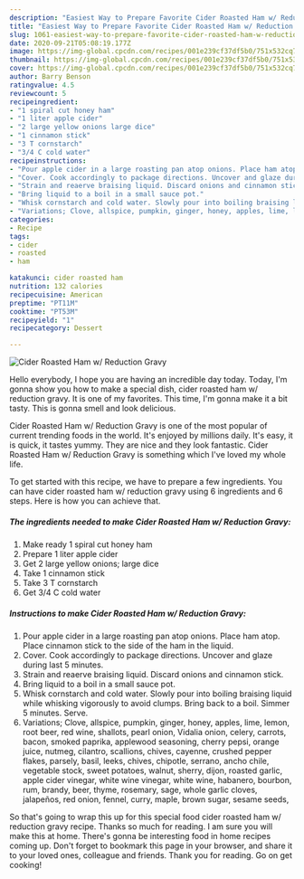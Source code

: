 ```yaml
---
description: "Easiest Way to Prepare Favorite Cider Roasted Ham w/ Reduction Gravy"
title: "Easiest Way to Prepare Favorite Cider Roasted Ham w/ Reduction Gravy"
slug: 1061-easiest-way-to-prepare-favorite-cider-roasted-ham-w-reduction-gravy
date: 2020-09-21T05:08:19.177Z
image: https://img-global.cpcdn.com/recipes/001e239cf37df5b0/751x532cq70/cider-roasted-ham-w-reduction-gravy-recipe-main-photo.jpg
thumbnail: https://img-global.cpcdn.com/recipes/001e239cf37df5b0/751x532cq70/cider-roasted-ham-w-reduction-gravy-recipe-main-photo.jpg
cover: https://img-global.cpcdn.com/recipes/001e239cf37df5b0/751x532cq70/cider-roasted-ham-w-reduction-gravy-recipe-main-photo.jpg
author: Barry Benson
ratingvalue: 4.5
reviewcount: 5
recipeingredient:
- "1 spiral cut honey ham"
- "1 liter apple cider"
- "2 large yellow onions large dice"
- "1 cinnamon stick"
- "3 T cornstarch"
- "3/4 C cold water"
recipeinstructions:
- "Pour apple cider in a large roasting pan atop onions. Place ham atop. Place cinnamon stick to the side of the ham in the liquid."
- "Cover. Cook accordingly to package directions. Uncover and glaze during last 5 minutes."
- "Strain and reaerve braising liquid. Discard onions and cinnamon stick."
- "Bring liquid to a boil in a small sauce pot."
- "Whisk cornstarch and cold water. Slowly pour into boiling braising liquid while whisking vigorously to avoid clumps. Bring back to a boil. Simmer 5 minutes. Serve."
- "Variations; Clove, allspice, pumpkin, ginger, honey, apples, lime, lemon, root beer, red wine, shallots, pearl onion, Vidalia onion, celery, carrots, bacon, smoked paprika, applewood seasoning, cherry pepsi, orange juice, nutmeg, cilantro, scallions, chives, cayenne, crushed pepper flakes, parsely, basil, leeks, chives, chipotle, serrano, ancho chile, vegetable stock, sweet potatoes, walnut, sherry, dijon, roasted garlic, apple cider vinegar, white wine vinegar, white wine, habanero, bourbon, rum, brandy, beer, thyme, rosemary, sage, whole garlic cloves, jalapeños, red onion, fennel, curry, maple, brown sugar, sesame seeds,"
categories:
- Recipe
tags:
- cider
- roasted
- ham

katakunci: cider roasted ham 
nutrition: 132 calories
recipecuisine: American
preptime: "PT11M"
cooktime: "PT53M"
recipeyield: "1"
recipecategory: Dessert

---
```



![Cider Roasted Ham w/ Reduction Gravy](https://img-global.cpcdn.com/recipes/001e239cf37df5b0/751x532cq70/cider-roasted-ham-w-reduction-gravy-recipe-main-photo.jpg)

Hello everybody, I hope you are having an incredible day today. Today, I'm gonna show you how to make a special dish, cider roasted ham w/ reduction gravy. It is one of my favorites. This time, I'm gonna make it a bit tasty. This is gonna smell and look delicious.

Cider Roasted Ham w/ Reduction Gravy is one of the most popular of current trending foods in the world. It's enjoyed by millions daily. It's easy, it is quick, it tastes yummy. They are nice and they look fantastic. Cider Roasted Ham w/ Reduction Gravy is something which I've loved my whole life.




To get started with this recipe, we have to prepare a few ingredients. You can have cider roasted ham w/ reduction gravy using 6 ingredients and 6 steps. Here is how you can achieve that.

<!--inarticleads1-->

##### The ingredients needed to make Cider Roasted Ham w/ Reduction Gravy:

1. Make ready 1 spiral cut honey ham
1. Prepare 1 liter apple cider
1. Get 2 large yellow onions; large dice
1. Take 1 cinnamon stick
1. Take 3 T cornstarch
1. Get 3/4 C cold water




<!--inarticleads2-->

##### Instructions to make Cider Roasted Ham w/ Reduction Gravy:

1. Pour apple cider in a large roasting pan atop onions. Place ham atop. Place cinnamon stick to the side of the ham in the liquid.
1. Cover. Cook accordingly to package directions. Uncover and glaze during last 5 minutes.
1. Strain and reaerve braising liquid. Discard onions and cinnamon stick.
1. Bring liquid to a boil in a small sauce pot.
1. Whisk cornstarch and cold water. Slowly pour into boiling braising liquid while whisking vigorously to avoid clumps. Bring back to a boil. Simmer 5 minutes. Serve.
1. Variations; Clove, allspice, pumpkin, ginger, honey, apples, lime, lemon, root beer, red wine, shallots, pearl onion, Vidalia onion, celery, carrots, bacon, smoked paprika, applewood seasoning, cherry pepsi, orange juice, nutmeg, cilantro, scallions, chives, cayenne, crushed pepper flakes, parsely, basil, leeks, chives, chipotle, serrano, ancho chile, vegetable stock, sweet potatoes, walnut, sherry, dijon, roasted garlic, apple cider vinegar, white wine vinegar, white wine, habanero, bourbon, rum, brandy, beer, thyme, rosemary, sage, whole garlic cloves, jalapeños, red onion, fennel, curry, maple, brown sugar, sesame seeds,




So that's going to wrap this up for this special food cider roasted ham w/ reduction gravy recipe. Thanks so much for reading. I am sure you will make this at home. There's gonna be interesting food in home recipes coming up. Don't forget to bookmark this page in your browser, and share it to your loved ones, colleague and friends. Thank you for reading. Go on get cooking!

